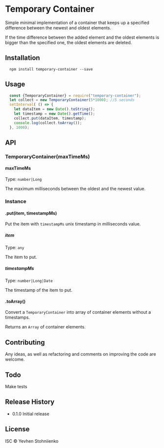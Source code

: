 Temporary Container
===================

Simple minimal implementation of a container that keeps up a specified difference between the newest and oldest elements.

If the time difference between the added element and the oldest elements is bigger than the specified one, the oldest elements are deleted.

## Installation

```shell
  npm install temporary-container --save
```

## Usage

```js
  const {TemporaryContainer} = require("temporary-container");
  let collect = new TemporaryContainer(5*1000); //5 seconds
  setInterval( () => {
    let dataItem = new Date().toString();
    let timestamp = new Date().getTime();
    collect.put(dataItem, timestamp);
    console.log(collect.toArray());
  }, 1000);
```

## API

### TemporaryContainer(maxTimeMs)

#### maxTimeMs

Type: `number|Long`

The maximum milliseconds between the oldest and the newest value.

### Instance

#### .put(item, timestampMs)

Put the item with `timestampMs` unix timestamp in milliseconds value.

##### item

Type: `any`

The item to put.

##### timestampMs

Type: `number|Long|Date`

The timestamp of the item to put.

#### .toArray()

Convert a `TemporaryContainer` into array of container elements without a timestamps.

Returns an `Array` of container elements.

## Contributing

Any ideas, as well as refactoring and comments on improving the code are welcome.

## Todo

Make tests

## Release History

* 0.1.0 Initial release

## License

ISC © Yevhen Stohniienko
